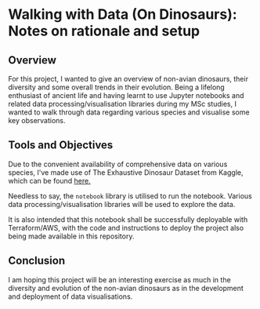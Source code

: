 # Walking with Data (On Dinosaurs): Notes on rationale and setup

## Overview

For this project, I wanted to give an overview of non-avian dinosaurs, their
diversity and some overall trends in their evolution. Being a lifelong
enthusiast of ancient life and having learnt to use Jupyter notebooks and 
related data processing/visualisation libraries during my MSc studies, I
wanted to walk through data regarding various species and visualise some key
observations.

## Tools and Objectives

Due to the convenient availability of comprehensive data on various species,
I've made use of The Exhaustive Dinosaur Dataset from Kaggle, which can be
found [here.](
https://www.kaggle.com/datasets/kjanjua/jurassic-park-the-exhaustive-dinosaur-dataset
)

Needless to say, the `notebook` library is utilised to run the notebook.
Various data processing/visualisation libraries will be used to explore the
data.

It is also intended that this notebook shall be successfully deployable with
Terraform/AWS, with the code and instructions to deploy the project also 
being made available in this repository.

## Conclusion

I am hoping this project will be an interesting exercise as much in the 
diversity and evolution of the non-avian dinosaurs as in the development
and deployment of data visualisations.

